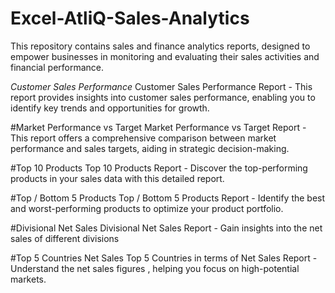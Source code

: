 # Excel-AtliQ-Sales-Analytics
This repository contains sales and finance analytics reports, designed to empower businesses in monitoring and evaluating their sales activities and financial performance.

*Customer Sales Performance*
Customer Sales Performance Report - This report provides insights into customer sales performance, enabling you to identify key trends and opportunities for growth.

#Market Performance vs Target
Market Performance vs Target Report - This report offers a comprehensive comparison between market performance and sales targets, aiding in strategic decision-making.

#Top 10 Products
Top 10 Products Report - Discover the top-performing products in your sales data with this detailed report.

#Top / Bottom 5 Products
Top / Bottom 5 Products Report - Identify the best and worst-performing products to optimize your product portfolio.

#Divisional Net Sales
Divisional Net Sales Report - Gain insights into the net sales of different divisions

#Top 5 Countries Net Sales
Top 5 Countries in terms of Net Sales Report - Understand the net sales figures , helping you focus on high-potential markets.
